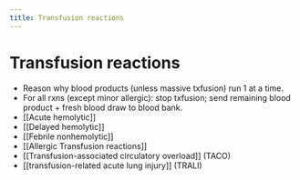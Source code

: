 ```yaml
---
title: Transfusion reactions
---
```


# Transfusion reactions

- Reason why blood products (unless massive txfusion) run 1 at a time.
- For all rxns (except minor allergic): stop txfusion; send remaining blood product + fresh blood draw to blood bank.
- [[Acute hemolytic]]
- [[Delayed hemolytic]]
- [[Febrile nonhemolytic]]
- [[Allergic Transfusion reactions]]
- [[Transfusion-associated circulatory overload]] (TACO)
- [[transfusion-related acute lung injury]] (TRALI)
